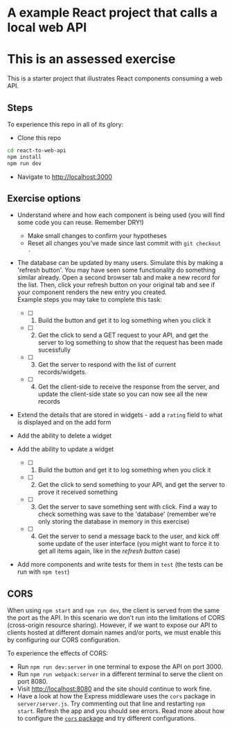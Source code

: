 # A example React project that calls a local web API

# This is an assessed exercise

This is a starter project that illustrates React components consuming a web API.


## Steps

To experience this repo in all of its glory:

* Clone this repo

```sh
cd react-to-web-api
npm install
npm run dev
```

* Navigate to [http://localhost:3000](http://localhost:3000)


## Exercise options

* Understand where and how each component is being used (you will find some code you can reuse. Remember DRY!)

  - Make small changes to confirm your hypotheses
  - Reset all changes you've made since last commit with `git checkout .`

* The database can be updated by many users. Simulate this by making a 'refresh button'. You may have seen some functionality do something similar already. Open a second browser tab and make a new record for the list. Then, click your refresh button on your original tab and see if your component renders the new entry you created.  
Example steps you may take to complete this task: 

  - [ ] 1. Build the button and get it to log something when you click it
  - [ ] 2. Get the click to send a GET request to your API, and get the server to log something to show that the request has been made sucessfully
  - [ ] 3. Get the server to respond with the list of current records/widgets.
  - [ ] 4. Get the client-side to receive the response from the server, and update the client-side state so you can now see all the new records

* Extend the details that are stored in widgets - add a `rating` field to what is displayed and on the add form

* Add the ability to delete a widget

* Add the ability to update a widget

  - [ ] 1. Build the button and get it to log something when you click it
  - [ ] 2. Get the click to send something to your API, and get the server to prove it received something
  - [ ] 3. Get the server to save something sent with click. Find a way to check something was save to the 'database' (remember we're only storing the database in memory in this exercise)
  - [ ] 4. Get the server to send a message back to the user, and kick off some update of the user interface (you might want to force it to get all items again, like in the _refresh button_ case)

* Add more components and write tests for them in `test` (the tests can be run with `npm test`)


## CORS

When using `npm start` and `npm run dev`, the client is served from the same the port as the API. In this scenario we don't run into the limitations of CORS (cross-origin resource sharing). However, if we want to expose our API to clients hosted at different domain names and/or ports, we must enable this by configuring our CORS configuration.

To experience the effects of CORS:

* Run `npm run dev:server` in one terminal to expose the API on port 3000.
* Run `npm run webpack:server` in a different terminal to serve the client on port 8080.
* Visit [http://localhost:8080](http://localhost:8080) and the site should continue to work fine.
* Have a look at how the Express middleware uses the `cors` package in `server/server.js`. Try commenting out that line and restarting `npm start`. Refresh the app and you should see errors. Read more about how to configure the [`cors` package](https://npmjs.org/package/cors) and try different configurations.

